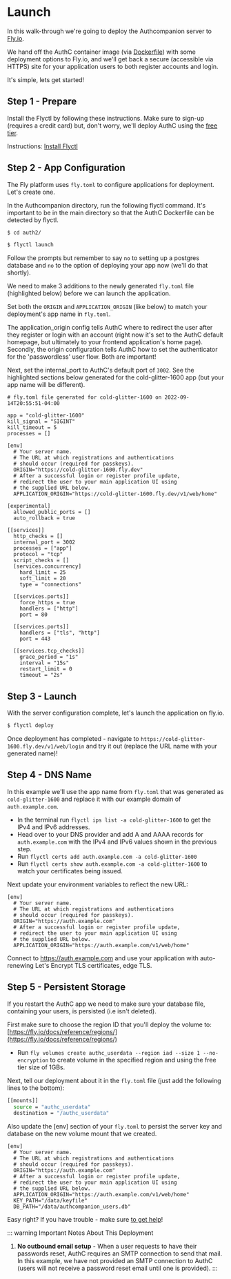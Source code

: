 # Launch

In this walk-through we're going to deploy the Authcompanion server to [Fly.io](https://fly.io/).

We hand off the AuthC container image (via [Dockerfile](https://github.com/authcompanion/authcompanion2/blob/main/dockerfile)) with some deployment options to Fly.io, and we'll get back a secure (accessible via HTTPS) site for your application users to both register accounts and login.

It's simple, lets get started!

## Step 1 - Prepare

Install the Flyctl by following these instructions. Make sure to sign-up (requires a credit card) but, don't worry, we'll deploy AuthC using the [free tier](https://fly.io/docs/about/pricing/).

Instructions: [Install Flyctl](https://fly.io/docs/hands-on/install-flyctl/)

## Step 2 - App Configuration

The Fly platform uses `fly.toml` to configure applications for deployment. Let's create one.

In the Authcompanion directory, run the following flyctl command. It's important to be in the main directory so that the AuthC Dockerfile can be detected by flyctl.

```bash
$ cd auth2/
```

```bash
$ flyctl launch
```

Follow the prompts but remember to say `no` to setting up a postgres database and `no` to the option of deploying your app now (we'll do that shortly).

We need to make 3 additions to the newly generated `fly.toml` file (highlighted below) before we can launch the application.

Set both the `ORIGIN` and `APPLICATION_ORIGIN` (like below) to match your deployment's app name in `fly.toml`.

The application_origin config tells AuthC where to redirect the user after they register or login with an account (right now it's set to the AuthC default homepage, but ultimately to your frontend application's home page). Secondly, the origin configuration tells AuthC how to set the authenticator for the 'passwordless' user flow. Both are important!

Next, set the internal_port to AuthC's default port of `3002`. See the highlighted sections below generated for the cold-glitter-1600 app (but your app name will be different).

```bash{12,16,24}
# fly.toml file generated for cold-glitter-1600 on 2022-09-14T20:55:51-04:00

app = "cold-glitter-1600"
kill_signal = "SIGINT"
kill_timeout = 5
processes = []

[env]
  # Your server name.
  # The URL at which registrations and authentications
  # should occur (required for passkeys).
  ORIGIN="https://cold-glitter-1600.fly.dev"
  # After a successful login or register profile update,
  # redirect the user to your main application UI using
  # the supplied URL below.
  APPLICATION_ORIGIN="https://cold-glitter-1600.fly.dev/v1/web/home"

[experimental]
  allowed_public_ports = []
  auto_rollback = true

[[services]]
  http_checks = []
  internal_port = 3002
  processes = ["app"]
  protocol = "tcp"
  script_checks = []
  [services.concurrency]
    hard_limit = 25
    soft_limit = 20
    type = "connections"

  [[services.ports]]
    force_https = true
    handlers = ["http"]
    port = 80

  [[services.ports]]
    handlers = ["tls", "http"]
    port = 443

  [[services.tcp_checks]]
    grace_period = "1s"
    interval = "15s"
    restart_limit = 0
    timeout = "2s"
```

## Step 3 - Launch

With the server configuration complete, let's launch the application on fly.io.

```bash
$ flyctl deploy
```

Once deployment has completed - navigate to `https://cold-glitter-1600.fly.dev/v1/web/login` and try it out (replace the URL name with your generated name)!

## Step 4 - DNS Name

In this example we'll use the app name from `fly.toml` that was generated as `cold-glitter-1600` and replace it with our example domain of `auth.example.com`.

- In the terminal run `flyctl ips list -a cold-glitter-1600` to get the IPv4 and IPv6 addresses.
- Head over to your DNS provider and add A and AAAA records for `auth.example.com` with the IPv4 and IPv6 values shown in the previous step.
- Run `flyctl certs add auth.example.com -a cold-glitter-1600`
- Run `flyctl certs show auth.example.com -a cold-glitter-1600` to watch your certificates being issued.

Next update your environment variables to reflect the new URL:

```bash{5,9}
[env]
  # Your server name.
  # The URL at which registrations and authentications
  # should occur (required for passkeys).
  ORIGIN="https://auth.example.com"
  # After a successful login or register profile update,
  # redirect the user to your main application UI using
  # the supplied URL below.
  APPLICATION_ORIGIN="https://auth.example.com/v1/web/home"
```

Connect to https://auth.example.com and use your application with auto-renewing Let's Encrypt TLS certificates, edge TLS.

## Step 5 - Persistent Storage

If you restart the AuthC app we need to make sure your database file, containing your users, is persisted (i.e isn't deleted).

First make sure to choose the region ID that you'll deploy the volume to: [https://fly.io/docs/reference/regions/](https://fly.io/docs/reference/regions/)

- Run `fly volumes create authc_userdata --region iad --size 1 --no-encryption` to create volume in the specified region and using the free tier size of 1GBs.

Next, tell our deployment about it in the `fly.toml` file (just add the following lines to the bottom):

```bash
[[mounts]]
  source = "authc_userdata"
  destination = "/authc_userdata"
```

Also update the [env] section of your `fly.toml` to persist the server key and database on the new volume mount that we created.

```bash{10,11}
[env]
  # Your server name.
  # The URL at which registrations and authentications
  # should occur (required for passkeys).
  ORIGIN="https://auth.example.com"
  # After a successful login or register profile update,
  # redirect the user to your main application UI using
  # the supplied URL below.
  APPLICATION_ORIGIN="https://auth.example.com/v1/web/home"
  KEY_PATH="/data/keyfile"
  DB_PATH="/data/authcompanion_users.db"
```

Easy right? If you have trouble - make sure [to get help](../contributing/gettinghelp.md)!

::: warning Important Notes About This Deployment

1. **No outbound email setup** - When a user requests to have their passwords reset, AuthC requires an SMTP connection to send that mail. In this example, we have not provided an SMTP connection to AuthC (users will not receive a password reset email until one is provided).
   :::
